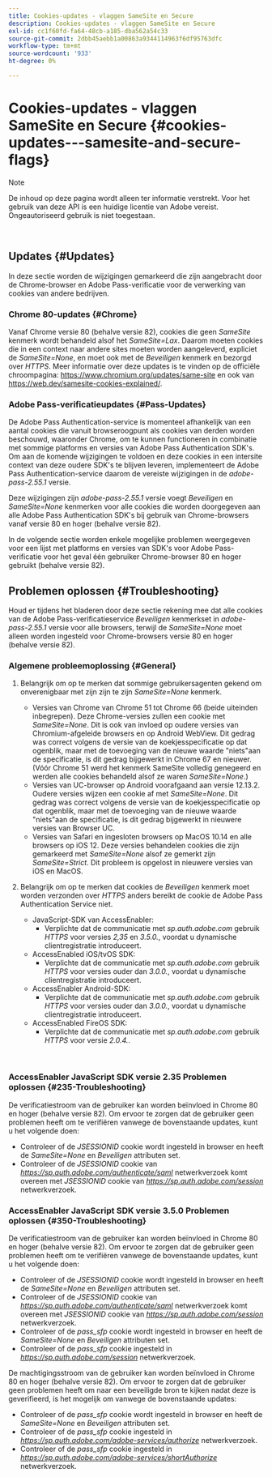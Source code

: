 ```yaml
---
title: Cookies-updates - vlaggen SameSite en Secure
description: Cookies-updates - vlaggen SameSite en Secure
exl-id: cc1f60fd-fa64-48cb-a185-dba562a54c33
source-git-commit: 2dbb45aebb1a00863a9344114963f6df95763dfc
workflow-type: tm+mt
source-wordcount: '933'
ht-degree: 0%

---
```


# Cookies-updates - vlaggen SameSite en Secure {#cookies-updates---samesite-and-secure-flags}

>[!NOTE]
>
>De inhoud op deze pagina wordt alleen ter informatie verstrekt. Voor het gebruik van deze API is een huidige licentie van Adobe vereist. Ongeautoriseerd gebruik is niet toegestaan.

</br>


## Updates {#Updates}

In deze sectie worden de wijzigingen gemarkeerd die zijn aangebracht door de Chrome-browser en Adobe Pass-verificatie voor de verwerking van cookies van andere bedrijven.



### Chrome 80-updates {#Chrome}

Vanaf Chrome versie 80 (behalve versie 82), cookies die geen *SameSite* kenmerk wordt behandeld alsof het *SameSite=Lax*. Daarom moeten cookies die in een context naar andere sites moeten worden aangeleverd, expliciet de *SameSite=None*, en moet ook met de *Beveiligen* kenmerk en bezorgd over *HTTPS*. Meer informatie over deze updates is te vinden op de officiële chroompagina: <https://www.chromium.org/updates/same-site> en ook van <https://web.dev/samesite-cookies-explained/>.


### Adobe Pass-verificatieupdates {#Pass-Updates}

De Adobe Pass Authentication-service is momenteel afhankelijk van een aantal cookies die vanuit browseroogpunt als cookies van derden worden beschouwd, waaronder Chrome, om te kunnen functioneren in combinatie met sommige platforms en versies van Adobe Pass Authentication SDK&#39;s. Om aan de komende wijzigingen te voldoen en deze cookies in een intersite context van deze oudere SDK&#39;s te blijven leveren, implementeert de Adobe Pass Authentication-service daarom de vereiste wijzigingen in de *adobe-pass-2.55.1* versie.

Deze wijzigingen zijn *adobe-pass-2.55.1* versie voegt *Beveiligen* en *SameSite=None* kenmerken voor alle cookies die worden doorgegeven aan alle Adobe Pass Authentication SDK&#39;s bij gebruik van Chrome-browsers vanaf versie 80 en hoger (behalve versie 82).

In de volgende sectie worden enkele mogelijke problemen weergegeven voor een lijst met platforms en versies van SDK&#39;s voor Adobe Pass-verificatie voor het geval één gebruiker Chrome-browser 80 en hoger gebruikt (behalve versie 82).

## Problemen oplossen {#Troubleshooting}

Houd er tijdens het bladeren door deze sectie rekening mee dat alle cookies van de Adobe Pass-verificatieservice *Beveiligen* kenmerkset in *adobe-pass-2.55.1* versie voor alle browsers, terwijl de *SameSite=None* moet alleen worden ingesteld voor Chrome-browsers versie 80 en hoger (behalve versie 82).


### Algemene probleemoplossing {#General}

1. Belangrijk om op te merken dat sommige gebruikersagenten gekend om onverenigbaar met zijn zijn te zijn *SameSite=None* kenmerk.

   - Versies van Chrome van Chrome 51 tot Chrome 66 (beide uiteinden inbegrepen). Deze Chrome-versies zullen een cookie met *SameSite=None*. Dit is ook van invloed op oudere versies van Chromium-afgeleide browsers en op Android WebView. Dit gedrag was correct volgens de versie van de koekjesspecificatie op dat ogenblik, maar met de toevoeging van de nieuwe waarde &quot;niets&quot;aan de specificatie, is dit gedrag bijgewerkt in Chrome 67 en nieuwer. (Vóór Chrome 51 werd het kenmerk SameSite volledig genegeerd en werden alle cookies behandeld alsof ze waren *SameSite=None*.)
   - Versies van UC-browser op Android voorafgaand aan versie 12.13.2. Oudere versies wijzen een cookie af met *SameSite=None*. Dit gedrag was correct volgens de versie van de koekjesspecificatie op dat ogenblik, maar met de toevoeging van de nieuwe waarde &quot;niets&quot;aan de specificatie, is dit gedrag bijgewerkt in nieuwere versies van Browser UC.
   - Versies van Safari en ingesloten browsers op MacOS 10.14 en alle browsers op iOS 12. Deze versies behandelen cookies die zijn gemarkeerd met *SameSite=None* alsof ze gemerkt zijn *SameSite=Strict*. Dit probleem is opgelost in nieuwere versies van iOS en MacOS.


1. Belangrijk om op te merken dat cookies de *Beveiligen* kenmerk moet worden verzonden over *HTTPS* anders bereikt de cookie de Adobe Pass Authentication Service niet.

   - JavaScript-SDK van AccessEnabler:
      - Verplichte dat de communicatie met *sp.auth.adobe.com* gebruik *HTTPS* voor versies *2,35* en *3.5.0.*, voordat u dynamische clientregistratie introduceert.
   - AccessEnabled iOS/tvOS SDK:
      - Verplichte dat de communicatie met *sp.auth.adobe.com* gebruik *HTTPS* voor versies ouder dan *3.0.0.*, voordat u dynamische clientregistratie introduceert.
   - AccessEnabler Android-SDK:
      - Verplichte dat de communicatie met *sp.auth.adobe.com* gebruik *HTTPS* voor versies ouder dan *3.0.0.*, voordat u dynamische clientregistratie introduceert.
   - AccessEnabled FireOS SDK:
      - Verplichte dat de communicatie met *sp.auth.adobe.com* gebruik *HTTPS* voor versie *2.0.4.*.

</br>

### AccessEnabler JavaScript SDK versie 2.35 Problemen oplossen {#235-Troubleshooting}

De verificatiestroom van de gebruiker kan worden beïnvloed in Chrome 80 en hoger (behalve versie 82). Om ervoor te zorgen dat de gebruiker geen problemen heeft om te verifiëren vanwege de bovenstaande updates, kunt u het volgende doen:

- Controleer of de *JSESSIONID* cookie wordt ingesteld in browser en heeft de *SameSite=None* en *Beveiligen* attributen set.
- Controleer of de *JSESSIONID* cookie van *https://sp.auth.adobe.com/authenticate/saml* netwerkverzoek komt overeen met *JSESSIONID* cookie van *https://sp.auth.adobe.com/session* netwerkverzoek.


### AccessEnabler JavaScript SDK versie 3.5.0 Problemen oplossen {#350-Troubleshooting}

De verificatiestroom van de gebruiker kan worden beïnvloed in Chrome 80 en hoger (behalve versie 82). Om ervoor te zorgen dat de gebruiker geen problemen heeft om te verifiëren vanwege de bovenstaande updates, kunt u het volgende doen:

- Controleer of de *JSESSIONID* cookie wordt ingesteld in browser en heeft de *SameSite=None* en *Beveiligen* attributen set.
- Controleer of de *JSESSIONID* cookie van *https://sp.auth.adobe.com/authenticate/saml* netwerkverzoek komt overeen met *JSESSIONID* cookie van *https://sp.auth.adobe.com/session* netwerkverzoek.
- Controleer of de *pass\_sfp* cookie wordt ingesteld in browser en heeft de *SameSite=None* en *Beveiligen* attributen set.
- Controleer of de *pass\_sfp* cookie ingesteld in *https://sp.auth.adobe.com/session* netwerkverzoek.


De machtigingsstroom van de gebruiker kan worden beïnvloed in Chrome 80 en hoger (behalve versie 82). Om ervoor te zorgen dat de gebruiker geen problemen heeft om naar een beveiligde bron te kijken nadat deze is geverifieerd, is het mogelijk om vanwege de bovenstaande updates:

- Controleer of de *pass\_sfp* cookie wordt ingesteld in browser en heeft de *SameSite=None* en *Beveiligen* attributen set.
- Controleer of de *pass\_sfp* cookie ingesteld in *https://sp.auth.adobe.com/adobe-services/authorize* netwerkverzoek.
- Controleer of de *pass\_sfp* cookie ingesteld in *https://sp.auth.adobe.com/adobe-services/shortAuthorize* netwerkverzoek.
